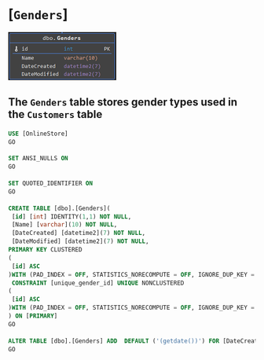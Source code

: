 # [`Genders`]

![Genders Table](/tables_images/genders.png)

## The `Genders` table stores gender types used in the `Customers` table

```sql
USE [OnlineStore]
GO

SET ANSI_NULLS ON
GO

SET QUOTED_IDENTIFIER ON
GO

CREATE TABLE [dbo].[Genders](
 [id] [int] IDENTITY(1,1) NOT NULL,
 [Name] [varchar](10) NOT NULL,
 [DateCreated] [datetime2](7) NOT NULL,
 [DateModified] [datetime2](7) NOT NULL,
PRIMARY KEY CLUSTERED
(
 [id] ASC
)WITH (PAD_INDEX = OFF, STATISTICS_NORECOMPUTE = OFF, IGNORE_DUP_KEY = OFF, ALLOW_ROW_LOCKS = ON, ALLOW_PAGE_LOCKS = ON, OPTIMIZE_FOR_SEQUENTIAL_KEY = OFF) ON [PRIMARY],
 CONSTRAINT [unique_gender_id] UNIQUE NONCLUSTERED
(
 [id] ASC
)WITH (PAD_INDEX = OFF, STATISTICS_NORECOMPUTE = OFF, IGNORE_DUP_KEY = OFF, ALLOW_ROW_LOCKS = ON, ALLOW_PAGE_LOCKS = ON, OPTIMIZE_FOR_SEQUENTIAL_KEY = OFF) ON [PRIMARY]
) ON [PRIMARY]
GO

ALTER TABLE [dbo].[Genders] ADD  DEFAULT ('(getdate())') FOR [DateCreated]
GO
```

